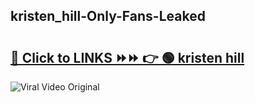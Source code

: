 
 ## kristen_hill-Only-Fans-Leaked

# <h2><a href="https://clipsfans.com/kristen_hill&ref=git">🔗 Click to LINKS ⏩⏩ 👉 🟢 kristen hill </a></h2>

<a href="https://clipsfans.com/kristen_hill&ref=git" rel="nofollow" data-target="animated-image.originalLink"><img src="https://i.ibb.co.com/xMMVF88/686577567.gif" alt="Viral Video Original" style="max-width: 100%; display: inline-block;" data-target="animated-image.originalImage"></a>
